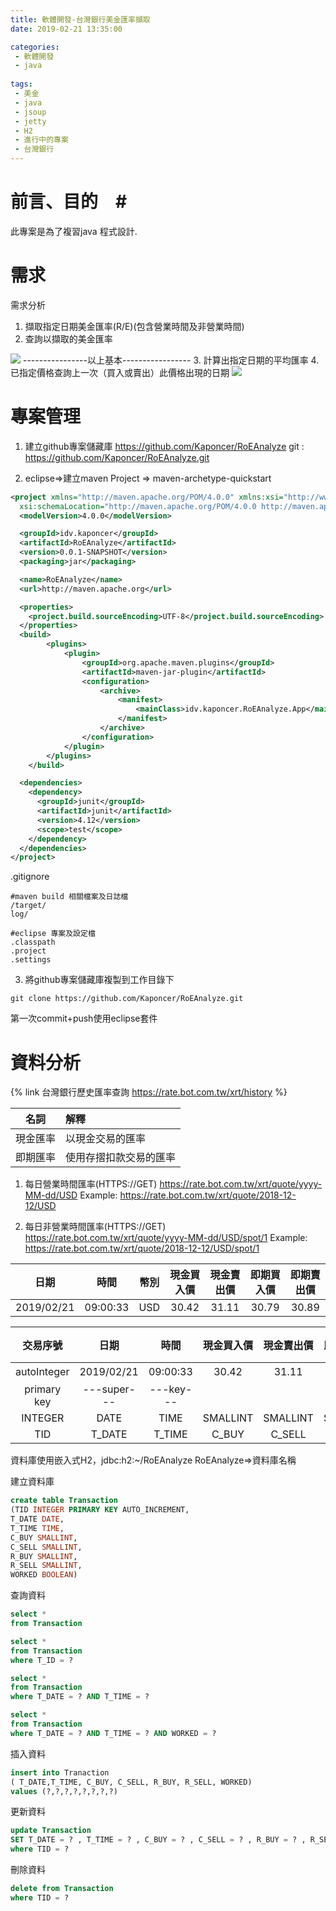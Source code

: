 ```yaml
---
title: 軟體開發-台灣銀行美金匯率擷取
date: 2019-02-21 13:35:00

categories:
 - 軟體開發
 - java
 
tags:
 - 美金
 - java
 - jsoup
 - jetty
 - H2
 - 進行中的專案
 - 台灣銀行
---
```

# 前言、目的　#

此專案是為了複習java 程式設計.

<!-- more -->


# 需求 #

需求分析
1. 擷取指定日期美金匯率(R/E)(包含營業時間及非營業時間)
2. 查詢以擷取的美金匯率
<img src="http://yuml.me/diagram/scruffy/usecase/[Client]-(儲存擷取匯率),[Client]-(顯示已擷取匯率)" >
----------------以上基本-----------------
3. 計算出指定日期的平均匯率
4. 已指定價格查詢上一次（買入或賣出）此價格出現的日期
<img src="http://yuml.me/diagram/scruffy/usecase/[Client]-(顯示已擷取匯率),(顯示已擷取匯率)>(計算平均),(顯示已擷取匯率)>(顯示上一次出現價格的日期)" >

# 專案管理 #


1. 建立github專案儲藏庫
https://github.com/Kaponcer/RoEAnalyze
git : https://github.com/Kaponcer/RoEAnalyze.git


2. eclipse=>建立maven Project => maven-archetype-quickstart 

```xml
<project xmlns="http://maven.apache.org/POM/4.0.0" xmlns:xsi="http://www.w3.org/2001/XMLSchema-instance"
  xsi:schemaLocation="http://maven.apache.org/POM/4.0.0 http://maven.apache.org/xsd/maven-4.0.0.xsd">
  <modelVersion>4.0.0</modelVersion>

  <groupId>idv.kaponcer</groupId>
  <artifactId>RoEAnalyze</artifactId>
  <version>0.0.1-SNAPSHOT</version>
  <packaging>jar</packaging>

  <name>RoEAnalyze</name>
  <url>http://maven.apache.org</url>

  <properties>
    <project.build.sourceEncoding>UTF-8</project.build.sourceEncoding>
  </properties>
  <build>  
        <plugins>  
            <plugin>  
                <groupId>org.apache.maven.plugins</groupId>  
                <artifactId>maven-jar-plugin</artifactId>  
                <configuration>  
                    <archive>  
                        <manifest>  
                            <mainClass>idv.kaponcer.RoEAnalyze.App</mainClass>  
                        </manifest>  
                    </archive>  
                </configuration>  
            </plugin>  
        </plugins>  
    </build>  

  <dependencies>
    <dependency>
      <groupId>junit</groupId>
      <artifactId>junit</artifactId>
      <version>4.12</version>
      <scope>test</scope>
    </dependency>
  </dependencies>
</project>
```
.gitignore
```
#maven build 相關檔案及日誌檔
/target/
log/

#eclipse 專案及設定檔
.classpath
.project
.settings
```

3. 將github專案儲藏庫複製到工作目錄下
```shell
git clone https://github.com/Kaponcer/RoEAnalyze.git

```
第一次commit+push使用eclipse套件



# 資料分析 #
{% link 台灣銀行歷史匯率查詢 https://rate.bot.com.tw/xrt/history %}

| 名詞 | 解釋 |
| :------: | :------ |
| 現金匯率 | 以現金交易的匯率 |
| 即期匯率 | 使用存摺扣款交易的匯率 |


1. 每日營業時間匯率(HTTPS://GET)
   https://rate.bot.com.tw/xrt/quote/yyyy-MM-dd/USD
   Example: https://rate.bot.com.tw/xrt/quote/2018-12-12/USD
   
   
2. 每日非營業時間匯率(HTTPS://GET)
   https://rate.bot.com.tw/xrt/quote/yyyy-MM-dd/USD/spot/1
   Example: https://rate.bot.com.tw/xrt/quote/2018-12-12/USD/spot/1


| 日期 | 時間 | 幣別 | 現金買入價 | 現金賣出價 | 即期買入價 | 即期賣出價 |
| :------: | :------: | :------: | :------: | :------: | :------: | :------: |
| 2019/02/21 | 09:00:33 | USD | 30.42 | 31.11 | 30.79 | 30.89 |

| 交易序號 | 日期 | 時間 | 現金買入價 | 現金賣出價 | 即期買入價 | 即期賣出價 | 營業或非營業時間 |
| :------: | :------: | :------: | :------: | :------: | :------: | :------: | :------: |
| autoInteger | 2019/02/21 | 09:00:33 | 30.42 | 31.11 | 30.79 | 30.89 | 營業時間 |
| primary key | ---super--- | ---key---| ||||||
| INTEGER | DATE | TIME | SMALLINT |  SMALLINT |  SMALLINT | SMALLINT | BOOLEAN |
| TID | T_DATE | T_TIME | C_BUY | C_SELL | R_BUY | R_SELL | WORKED |

資料庫使用嵌入式H2，jdbc:h2:~/RoEAnalyze
RoEAnalyze=>資料庫名稱

建立資料庫

```sql
create table Transaction
(TID INTEGER PRIMARY KEY AUTO_INCREMENT,
T_DATE DATE,
T_TIME TIME,
C_BUY SMALLINT,
C_SELL SMALLINT,
R_BUY SMALLINT,
R_SELL SMALLINT,
WORKED BOOLEAN)
```
查詢資料
```sql
select *
from Transaction

select *
from Transaction
where T_ID = ?

select *
from Transaction
where T_DATE = ? AND T_TIME = ?

select *
from Transaction
where T_DATE = ? AND T_TIME = ? AND WORKED = ?

```

插入資料

```sql
insert into Tranaction
( T_DATE,T_TIME, C_BUY, C_SELL, R_BUY, R_SELL, WORKED)
values (?,?,?,?,?,?,?,?)
```

更新資料
```sql
update Transaction
SET T_DATE = ? , T_TIME = ? , C_BUY = ? , C_SELL = ? , R_BUY = ? , R_SELL = ?,WORKED = ?
where TID = ?

```


刪除資料

```sql
delete from Transaction
where TID = ?
```


